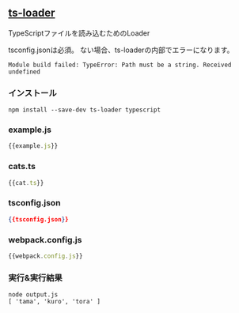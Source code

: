 ## [ts-loader](s://github.com/TypeStrong/ts-loader)
TypeScriptファイルを読み込むためのLoader

tsconfig.jsonは必須。
ない場合、ts-loaderの内部でエラーになります。

```console
Module build failed: TypeError: Path must be a string. Received undefined
```

### インストール

```console
npm install --save-dev ts-loader typescript
```

### example.js

```javascript:example.js
{{example.js}}
```

### cats.ts

```TypeScript:cat.ts
{{cat.ts}}
```

### tsconfig.json

```json:tsconfig.json
{{tsconfig.json}}
```

### webpack.config.js

```javascript:webpack.config.js
{{webpack.config.js}}
```

### 実行&実行結果

```console 
node output.js
[ 'tama', 'kuro', 'tora' ]
```
